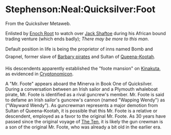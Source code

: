 
# Stephenson:Neal:Quicksilver:Foot

From the Quicksilver Metaweb.

Enlisted by [Enoch Root](/enoch-root) to watch over [Jack Shaftoe](/jack-shaftoe) during his African bound trading venture (which ends badly); *There may be more to this man*.

Default position in life is being the proprietor of inns named Bomb and Grapnel, former slave of [Barbary pirates](/barbary-pirates) and Sultan of [Queena-Kootah](/stephenson-neal-the-confusion-queena-kootah).

His descendents apparently established the "foote mansion" on [Kinakuta](/kinakuta), as evidenced in [Cryptonomicon](/cryptonomicon).


A "Mr. Foote" appears aboard the Minerva in Book One of Quicksilver. During a conversation between an Irish sailor and a Plymouth whaleboat pirate, Mr. Foote is identified as a rival guncrew's member. Mr. Foote is said to defame an Irish sailor's guncrew's cannon (named "Wapping Wendy") as ("Wayward Wendy"). As guncrewman represents a major demotion from Sultan of Queena-Kootah, it is possible that this Mr. Foote is a relative or descendent, employed as a favor to the original Mr. Foote. As 30 years have passed since the original voyage of [The Ten](/the-ten), it is likely the gun crewman is a son of the original Mr. Foote, who was already a bit old in the earlier era.
